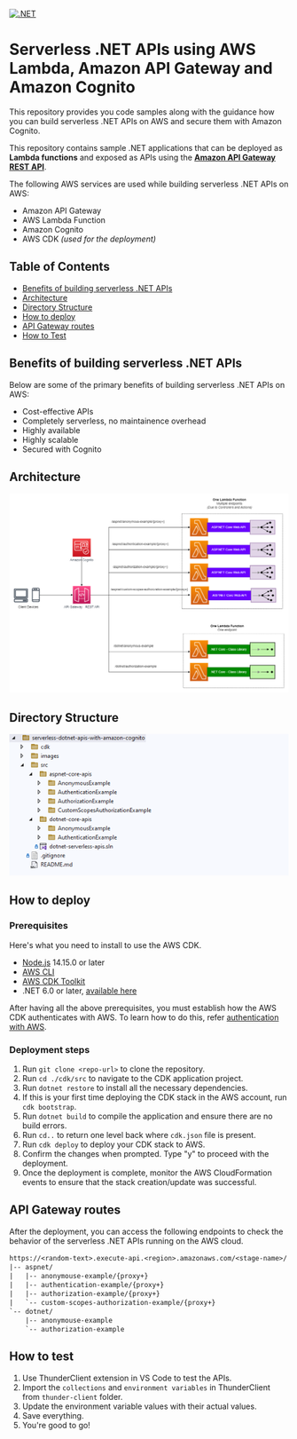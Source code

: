 [![.NET](https://github.com/ankushjain358/serverless-dotnet-apis-with-amazon-cognito/actions/workflows/dotnet.yml/badge.svg)](https://github.com/ankushjain358/serverless-dotnet-apis-with-amazon-cognito/actions/workflows/dotnet.yml)

# Serverless .NET APIs using AWS Lambda, Amazon API Gateway and Amazon Cognito

This repository provides you code samples along with the guidance how you can build serverless .NET APIs on AWS and secure them with Amazon Cognito.

This repository contains sample .NET applications that can be deployed as **Lambda functions** and exposed as APIs using the **[Amazon API Gateway REST API](https://docs.aws.amazon.com/apigateway/latest/developerguide/apigateway-rest-api.html)**.

The following AWS services are used while building serverless .NET APIs on AWS:

- Amazon API Gateway
- AWS Lambda Function
- Amazon Cognito
- AWS CDK *(used for the deployment)*

## Table of Contents
- [Benefits of building serverless .NET APIs](#benefits-of-building-serverless-net-apis)
- [Architecture](#architecture)
- [Directory Structure](#directory-structure)
- [How to deploy](#how-to-deploy)
- [API Gateway routes](#api-gateway-routes)
- [How to Test](#how-to-test)

## Benefits of building serverless .NET APIs
Below are some of the primary benefits of building serverless .NET APIs on AWS:

- Cost-effective APIs
- Completely serverless, no maintainence overhead
- Highly available
- Highly scalable
- Secured with Cognito

## Architecture
![architecture diagram](./images/architecture.png)

## Directory Structure
![architecture diagram](./images/directory-structure.png)

## How to deploy
### Prerequisites

Here's what you need to install to use the AWS CDK.

- [Node.js](https://nodejs.org/en/download/) 14.15.0 or later
- [AWS CLI](https://docs.aws.amazon.com/cli/latest/userguide/getting-started-install.html)
- [AWS CDK Toolkit](https://docs.aws.amazon.com/cdk/v2/guide/getting_started.html#getting_started_install)
- .NET 6.0 or later, [available here](https://dotnet.microsoft.com/en-us/download)

After having all the above prerequisites, you must establish how the AWS CDK authenticates with AWS. To learn how to do this, refer [authentication with AWS](https://docs.aws.amazon.com/cdk/v2/guide/getting_started.html#getting_started_auth).

### Deployment steps
1. Run `git clone <repo-url>` to clone the repository.
2. Run `cd ./cdk/src` to navigate to the CDK application project.
3. Run `dotnet restore` to install all the necessary dependencies.
4. If this is your first time deploying the CDK stack in the AWS account, run `cdk bootstrap`.
5. Run `dotnet build` to compile the application and ensure there are no build errors.
6. Run `cd..` to return one level back where `cdk.json` file is present.
7. Run `cdk deploy` to deploy your CDK stack to AWS.
8. Confirm the changes when prompted. Type "y" to proceed with the deployment.
9. Once the deployment is complete, monitor the AWS CloudFormation events to ensure that the stack creation/update was successful.

## API Gateway routes
After the deployment, you can access the following endpoints to check the behavior of the serverless .NET APIs running on the AWS cloud.

```
https://<random-text>.execute-api.<region>.amazonaws.com/<stage-name>/
|-- aspnet/
|   |-- anonymouse-example/{proxy+}
|   |-- authentication-example/{proxy+}
|   |-- authorization-example/{proxy+}
|   `-- custom-scopes-authorization-example/{proxy+}
`-- dotnet/
    |-- anonymouse-example
    `-- authorization-example
```

## How to test
1. Use ThunderClient extension in VS Code to test the APIs.
2. Import the `collections` and `environment variables` in ThunderClient from `thunder-client` folder.
3. Update the environment variable values with their actual values.
4. Save everything.
5. You're good to go!
